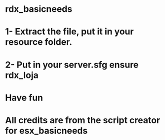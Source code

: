 # rdx_basicneeds

# 1- Extract the file, put it in your resource folder.
# 2- Put in your server.sfg ensure rdx_loja
# Have fun
# All credits are from the script creator for esx_basicneeds

